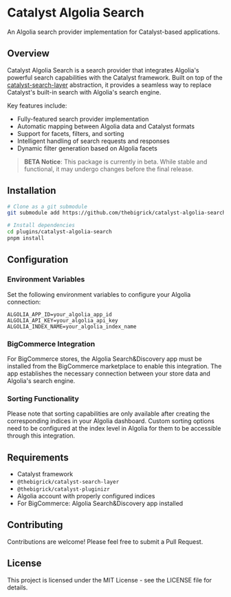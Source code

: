 # Catalyst Algolia Search

An Algolia search provider implementation for Catalyst-based applications.

## Overview

Catalyst Algolia Search is a search provider that integrates Algolia's powerful search capabilities with the Catalyst framework. Built on top of the [catalyst-search-layer](https://github.com/thebigrick/catalyst-search-layer) abstraction, it provides a seamless way to replace Catalyst's built-in search with Algolia's search engine.

Key features include:

- Fully-featured search provider implementation
- Automatic mapping between Algolia data and Catalyst formats
- Support for facets, filters, and sorting
- Intelligent handling of search requests and responses
- Dynamic filter generation based on Algolia facets

> **BETA Notice**: This package is currently in beta. While stable and functional, it may undergo changes before the final release.

## Installation

```bash
# Clone as a git submodule
git submodule add https://github.com/thebigrick/catalyst-algolia-search.git plugins/catalyst-algolia-search

# Install dependencies
cd plugins/catalyst-algolia-search
pnpm install
```

## Configuration

### Environment Variables

Set the following environment variables to configure your Algolia connection:

```env
ALGOLIA_APP_ID=your_algolia_app_id
ALGOLIA_API_KEY=your_algolia_api_key
ALGOLIA_INDEX_NAME=your_algolia_index_name
```

### BigCommerce Integration

For BigCommerce stores, the Algolia Search&Discovery app must be installed from the BigCommerce marketplace to enable this integration. The app establishes the necessary connection between your store data and Algolia's search engine.

### Sorting Functionality

Please note that sorting capabilities are only available after creating the corresponding indices in your Algolia dashboard. Custom sorting options need to be configured at the index level in Algolia for them to be accessible through this integration.

## Requirements

- Catalyst framework
- `@thebigrick/catalyst-search-layer`
- `@thebigrick/catalyst-pluginizr`
- Algolia account with properly configured indices
- For BigCommerce: Algolia Search&Discovery app installed

## Contributing

Contributions are welcome! Please feel free to submit a Pull Request.

## License

This project is licensed under the MIT License - see the LICENSE file for details.
